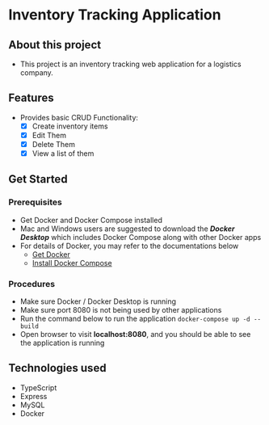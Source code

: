 # Inventory Tracking Application 

## About this project
* This project is an inventory tracking web application for a logistics company.

## Features
* Provides basic CRUD Functionality:
    * [x] Create inventory items
    * [x] Edit Them
    * [x] Delete Them
    * [x] View a list of them

## Get Started

### Prerequisites
* Get Docker and Docker Compose installed
* Mac and Windows users are suggested to download the ***Docker Desktop*** which includes Docker Compose along with other Docker apps
* For details of Docker, you may refer to the documentations below
  * [Get Docker](https://docs.docker.com/get-docker/)
  * [Install Docker Compose](https://docs.docker.com/compose/install/)

### Procedures
* Make sure Docker / Docker Desktop is running
* Make sure port 8080 is not being used by other applications
* Run the command below to run the application
    ```docker-compose up -d --build```
* Open browser to visit **localhost:8080**, and you should be able to see the application is running

## Technologies used
* TypeScript
* Express
* MySQL
* Docker